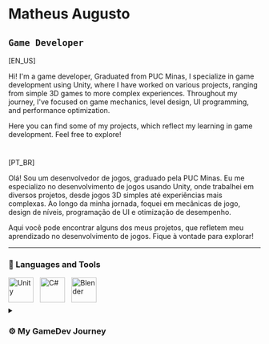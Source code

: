 
# Matheus Augusto

**`Game Developer`**
---
[EN_US]

Hi! I'm a game developer, Graduated from PUC Minas, I specialize in game development using Unity, where I have worked on various projects, ranging from simple 3D games to more complex experiences. Throughout my journey, I've focused on game mechanics, level design, UI programming, and performance optimization.

Here you can find some of my projects, which reflect my learning in game development. Feel free to explore!
#
[PT_BR]

Olá! Sou um desenvolvedor de jogos, graduado pela PUC Minas. Eu me especializo no desenvolvimento de jogos usando Unity, onde trabalhei em diversos projetos, desde jogos 3D simples até experiências mais complexas. Ao longo da minha jornada, foquei em mecânicas de jogo, design de níveis, programação de UI e otimização de desempenho.

Aqui você pode encontrar alguns dos meus projetos, que refletem meu aprendizado no desenvolvimento de jogos. Fique à vontade para explorar!


---

### 🧰 Languages and Tools

<img align="left" alt="Unity" width="50px" style="padding-right:10px;" src="https://cdn.jsdelivr.net/gh/devicons/devicon@latest/icons/unity/unity-original.svg"/>
<img align="left" alt="C#" width="50px" style="padding-right:10px;" src="https://cdn.jsdelivr.net/gh/devicons/devicon@latest/icons/csharp/csharp-original.svg"/>
<img align="left" alt="Blender" width="50px" style="padding-right:10px;" src="https://cdn.jsdelivr.net/gh/devicons/devicon@latest/icons/blender/blender-original.svg"/>
<br />

#
<details>
 <summary><h3>⚙ My GameDev Journey</h3></summary>
  [EN_US]
 
 My journey in game development began during my studies at PUC Minas, where I gained a solid foundation in various areas of game creation, including game programming, 3D modeling, animation, rigging, level design, game testing, and texture painting. With this knowledge, I explored different game genres and styles.

Over time, I have produced several projects, including an arcade game, a simulator, a simple RPG, and an local multiplayer game. Currently, I’m working on a card game based with a bit of roguelite mechanics.

This journey has allowed me to continuously grow as a developer, honing both technical and creative skills to craft engaging and dynamic experiences.
#
[PT_BR]

Minha jornada no desenvolvimento de jogos começou durante meus estudos na PUC Minas, onde adquiri uma base sólida em várias áreas da criação de jogos, incluindo programação de jogos, modelagem 3D, animação, rigging, level design, testes em jogos e pintura de texturas. Com esse conhecimento, explorei diferentes gêneros e estilos de jogos.

Com o tempo, produzi vários projetos, incluindo um jogo arcade, um simulador, um RPG simples e um multiplayer local. Atualmente, estou trabalhando em um jogo baseado em jogos de cartas com um pouco de mecanicas roguelite

Essa jornada me permitiu crescer continuamente como desenvolvedor, aprimorando tanto as habilidades técnicas quanto criativas para criar experiências envolventes e dinâmicas.
